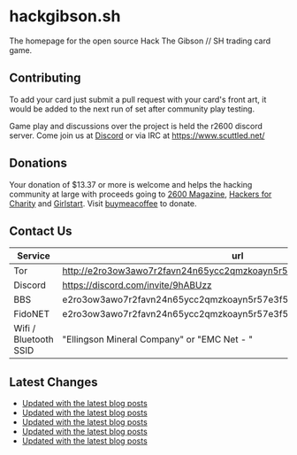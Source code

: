 # hackgibson.sh
The homepage for the open source Hack The Gibson // SH trading card game.


## Contributing

To add your card just submit a pull request with your card's front art, it would be added to the next run of set after community play testing.

Game play and discussions over the project is held the r2600 discord server. Come join us at [Discord](https://discord.com/invite/9hABUzz) or via IRC at https://www.scuttled.net/


## Donations

Your donation of $13.37 or more is welcome and helps the hacking community at large with proceeds going to [2600 Magazine](https://2600.com/), [Hackers for Charity](https://hackersforcharity.org) and [Girlstart](https://girlstart.org).  Visit [buymeacoffee](https://www.buymeacoffee.com/hackgibson.sh) to donate.


## Contact Us

Service | url
-|-
Tor | http://e2ro3ow3awo7r2favn24n65ycc2qmzkoayn5r57e3f56nvjwdcgg32ad.onion
Discord | https://discord.com/invite/9hABUzz
BBS | e2ro3ow3awo7r2favn24n65ycc2qmzkoayn5r57e3f56nvjwdcgg32ad.onion:23
FidoNET | e2ro3ow3awo7r2favn24n65ycc2qmzkoayn5r57e3f56nvjwdcgg32ad.onion:24554
Wifi / Bluetooth SSID | "Ellingson Mineral Company" or "EMC Net - <fidonet address>"

## Latest Changes
<!-- BLOG-POST-LIST:START -->
- [Updated with the latest blog posts](https://github.com/DFW2600/hackgibson.sh/commit/71140d52769c6db88d1e2c2073c235df6630409a)
- [Updated with the latest blog posts](https://github.com/DFW2600/hackgibson.sh/commit/d7568187050478981e6e1d026b302c1e1439fe3e)
- [Updated with the latest blog posts](https://github.com/DFW2600/hackgibson.sh/commit/b825c0b488e0c92d964b07a6f9e88ac858b1c616)
- [Updated with the latest blog posts](https://github.com/DFW2600/hackgibson.sh/commit/e7491c82ff7756979af64b8ed4f38150593d7527)
- [Updated with the latest blog posts](https://github.com/DFW2600/hackgibson.sh/commit/b19b0d0d58203ce34bb3f6df63b528da65038ea7)
<!-- BLOG-POST-LIST:END -->
